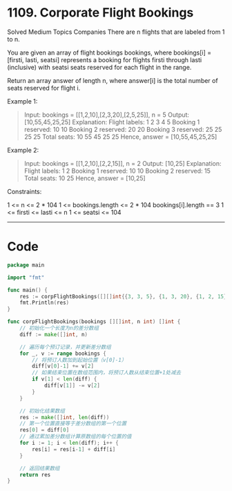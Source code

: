 # 1109. Corporate Flight Bookings
Solved
Medium
Topics
Companies
There are n flights that are labeled from 1 to n.

You are given an array of flight bookings bookings, where bookings[i] = [firsti, lasti, seatsi] represents a booking for flights firsti through lasti (inclusive) with seatsi seats reserved for each flight in the range.

Return an array answer of length n, where answer[i] is the total number of seats reserved for flight i.

Example 1:
> Input: bookings = [[1,2,10],[2,3,20],[2,5,25]], n = 5
Output: [10,55,45,25,25]
Explanation:
Flight labels:        1   2   3   4   5
Booking 1 reserved:  10  10
Booking 2 reserved:      20  20
Booking 3 reserved:      25  25  25  25
Total seats:         10  55  45  25  25
Hence, answer = [10,55,45,25,25]

Example 2:
> Input: bookings = [[1,2,10],[2,2,15]], n = 2
Output: [10,25]
Explanation:
Flight labels:        1   2
Booking 1 reserved:  10  10
Booking 2 reserved:      15
Total seats:         10  25
Hence, answer = [10,25]

 

Constraints:

1 <= n <= 2 * 104
1 <= bookings.length <= 2 * 104
bookings[i].length == 3
1 <= firsti <= lasti <= n
1 <= seatsi <= 104

---

# Code
```go
package main

import "fmt"

func main() {
	res := corpFlightBookings([][]int{{3, 3, 5}, {1, 3, 20}, {1, 2, 15}}, 3)
	fmt.Println(res)
}

func corpFlightBookings(bookings [][]int, n int) []int {
	// 初始化一个长度为n的差分数组
	diff := make([]int, n)

	// 遍历每个预订记录，并更新差分数组
	for _, v := range bookings {
		// 将预订人数加到起始位置（v[0]-1）
		diff[v[0]-1] += v[2]
		// 如果结束位置在数组范围内，将预订人数从结束位置+1处减去
		if v[1] < len(diff) {
			diff[v[1]] -= v[2]
		}
	}

	// 初始化结果数组
	res := make([]int, len(diff))
	// 第一个位置直接等于差分数组的第一个位置
	res[0] = diff[0]
	// 通过累加差分数组计算原数组的每个位置的值
	for i := 1; i < len(diff); i++ {
		res[i] = res[i-1] + diff[i]
	}

	// 返回结果数组
	return res
}
```